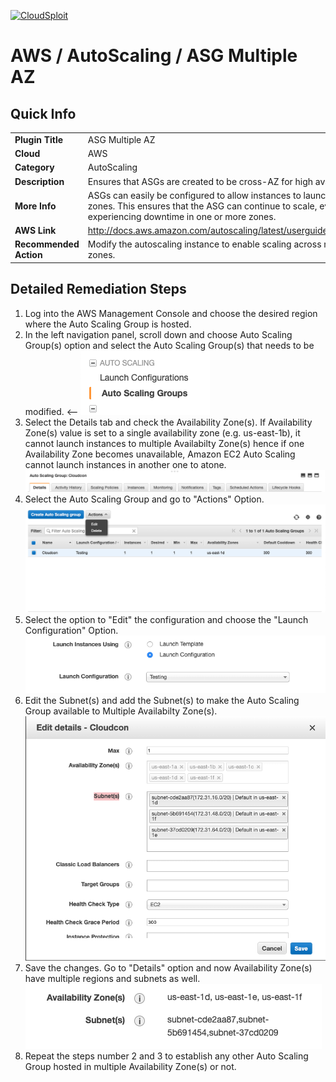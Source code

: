 [![CloudSploit](https://cloudsploit.com/img/logo-new-big-text-100.png "CloudSploit")](https://cloudsploit.com)

# AWS / AutoScaling / ASG Multiple AZ

## Quick Info

| | |
|-|-|
| **Plugin Title** | ASG Multiple AZ |
| **Cloud** | AWS |
| **Category** | AutoScaling |
| **Description** | Ensures that ASGs are created to be cross-AZ for high availability. |
| **More Info** | ASGs can easily be configured to allow instances to launch in multiple availability zones. This ensures that the ASG can continue to scale, even when AWS is experiencing downtime in one or more zones. |
| **AWS Link** | http://docs.aws.amazon.com/autoscaling/latest/userguide/AutoScalingGroup.html |
| **Recommended Action** | Modify the autoscaling instance to enable scaling across multiple availability zones. |

## Detailed Remediation Steps
1. Log into the AWS Management Console and choose the desired region where the Auto Scaling Group is hosted.
2. In the left navigation panel, scroll down and choose Auto Scaling Group(s) option and select the Auto Scaling Group(s) that needs to be modified. <--  ![Step 2](/resources/aws/autoscaling/step2.png "Step 2 - ASG")  
3. Select the Details tab and check the Availability Zone(s). If Availability Zone(s) value is set to a single availability zone (e.g. us-east-1b), it cannot launch instances to multiple Availabilty Zone(s) hence if one Availability Zone becomes unavailable, Amazon EC2 Auto Scaling cannot launch instances in another one to atone.![Step 3](/resources/aws/autoscaling/step3.png "Step 3 - Details")  
4. Select the Auto Scaling Group and go to "Actions" Option.![Step 4](/resources/aws/autoscaling/step4.png "Step 4 - Actions") 
5. Select the option to "Edit" the configuration and choose the "Launch Configuration" Option.![Step 5](/resources/aws/autoscaling/Step5.png "Step 5 - Edit")
6. Edit the Subnet(s) and add the Subnet(s) to make the Auto Scaling Group available to Multiple Availabilty Zone(s).![Step 6](/resources/aws/autoscaling/step6.png "Step 6 - Subnet(s)")  
7. Save the changes. Go to "Details" option and now Availability Zone(s) have multiple regions and subnets as well.![Step 7](/resources/aws/autoscaling/step7.png "Step 7 - Details")  
8. Repeat the steps number 2 and 3 to establish any other Auto Scaling Group hosted in multiple Availability Zone(s) or not. 
